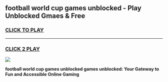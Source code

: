 
## football world cup games unblocked - Play Unblocked Gmaes & Free
<h3>
<a href="https://news.freeplayer.one?title=football_world_cup_games_unblocked&ref=23F">CLICK TO PLAY</a></h3>
<hr>

<h3>
<a href="https://news.freeplayer.one?title=football_world_cup_games_unblocked&ref=23F">CLICK 2 PLAY</a>
  
</h3>

<a href="https://news.freeplayer.one?title=football_world_cup_games_unblocked&ref=23F/"><img src="https://clearcache.store/games.png"></a>


**football world cup games unblocked games unblocked: Your Gateway to Fun and Accessible Online Gaming**
